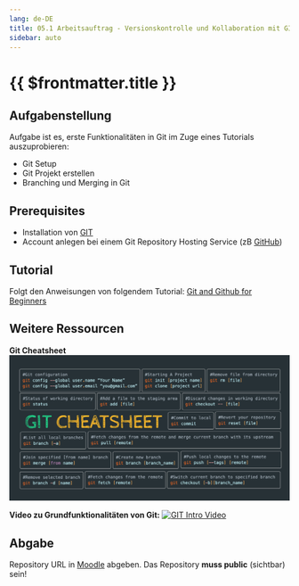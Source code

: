 ```yaml
---
lang: de-DE
title: 05.1 Arbeitsauftrag - Versionskontrolle und Kollaboration mit GIT
sidebar: auto
---
```


# {{ $frontmatter.title }}
## Aufgabenstellung
Aufgabe ist es, erste Funktionalitäten in Git im Zuge eines Tutorials auszuprobieren:
* Git Setup
* Git Projekt erstellen
* Branching und Merging in Git
  
## Prerequisites
* Installation von [GIT](https://git-scm.com/downloads)
* Account anlegen bei einem Git Repository Hosting Service (zB [GitHub](https://github.com/))

## Tutorial
Folgt den Anweisungen von folgendem Tutorial: [Git and Github for Beginners](https://www.freecodecamp.org/news/git-and-github-for-beginners/)

## Weitere Ressourcen
**Git Cheatsheet**
![Git Cheatsheet](./img/git_cheatsheet.png)

**Video zu Grundfunktionalitäten von Git:**
[![GIT Intro Video](https://img.youtube.com/vi/8JJ101D3knE/0.jpg)](https://www.youtube.com/watch?v=8JJ101D3knE)

## Abgabe 
Repository URL in [Moodle](https://moodle.fh-campuswien.ac.at/mod/assign/view.php?id=698016) abgeben. Das Repository **muss public** (sichtbar) sein!






